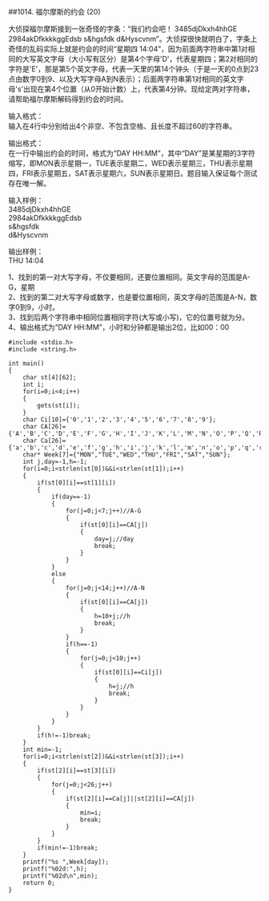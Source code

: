 ##1014. 福尔摩斯的约会 (20)  

大侦探福尔摩斯接到一张奇怪的字条：“我们约会吧！ 3485djDkxh4hhGE 2984akDfkkkkggEdsb s&hgsfdk d&Hyscvnm”。大侦探很快就明白了，字条上奇怪的乱码实际上就是约会的时间“星期四 14:04”，因为前面两字符串中第1对相同的大写英文字母（大小写有区分）是第4个字母'D'，代表星期四；第2对相同的字符是'E'，那是第5个英文字母，代表一天里的第14个钟头（于是一天的0点到23点由数字0到9、以及大写字母A到N表示）；后面两字符串第1对相同的英文字母's'出现在第4个位置（从0开始计数）上，代表第4分钟。现给定两对字符串，请帮助福尔摩斯解码得到约会的时间。  

输入格式：   
输入在4行中分别给出4个非空、不包含空格、且长度不超过60的字符串。   

输出格式：   
在一行中输出约会的时间，格式为“DAY HH:MM”，其中“DAY”是某星期的3字符缩写，即MON表示星期一，TUE表示星期二，WED表示星期三，THU表示星期四，FRI表示星期五，SAT表示星期六，SUN表示星期日。题目输入保证每个测试存在唯一解。  

输入样例：  
3485djDkxh4hhGE   
2984akDfkkkkggEdsb   
s&hgsfdk   
d&Hyscvnm  

输出样例：  
THU 14:04  

1、找到的第一对大写字母，不仅要相同，还要位置相同。英文字母的范围是A-G，星期  
2、找到的第二对大写字母或数字，也是要位置相同，英文字母的范围是A-N，数字0到9，小时。  
3、找到后两个字符串中相同位置相同字符(大写或小写)，它的位置号就为分。  
4、输出格式为“DAY HH:MM”，小时和分钟都是输出2位，比如00：00

	#include <stdio.h> 
	#include <string.h>
	
	int main()
	{
		char st[4][62];
		int i;
		for(i=0;i<4;i++)
		{
			gets(st[i]);
		}
		char Ci[10]={'0','1','2','3','4','5','6','7','8','9'};
		char CA[26]={'A','B','C','D','E','F','G','H','I','J','K','L','M','N','O','P','Q','R','S','T','U','V','W','X','Y','Z'};
		char Ca[26]={'a','b','c','d','e','f','g','h','i','j','k','l','m','n','o','p','q','r','s','t','u','v','w','x','y','z'};
		char* Week[7]={"MON","TUE","WED","THU","FRI","SAT","SUN"};
		int j,day=-1,h=-1;
		for(i=0;i<strlen(st[0])&&i<strlen(st[1]);i++)
		{
			if(st[0][i]==st[1][i])
			{
				if(day==-1)
				{
					for(j=0;j<7;j++)//A-G
					{
						if(st[0][i]==CA[j])
						{
							day=j;//day
							break;
						}
					}
				}
				else
				{
					for(j=0;j<14;j++)//A-N
					{
						if(st[0][i]==CA[j])
						{
							h=10+j;//h
							break;
						}
					}				
					if(h==-1)
					{
						for(j=0;j<10;j++)
						{
							if(st[0][i]==Ci[j])
							{
								h=j;//h
								break;
							}
						}	
					}
				}
			}
			if(h!=-1)break;
		}
		int min=-1;
		for(i=0;i<strlen(st[2])&&i<strlen(st[3]);i++)
		{
			if(st[2][i]==st[3][i])
			{
				for(j=0;j<26;j++)
				{
					if(st[2][i]==Ca[j]||st[2][i]==CA[j])
					{
						min=i;
						break;
					}
				}			
			}
			if(min!=-1)break;
		}
		printf("%s ",Week[day]);
		printf("%02d:",h);
		printf("%02d\n",min);
		return 0;
	}